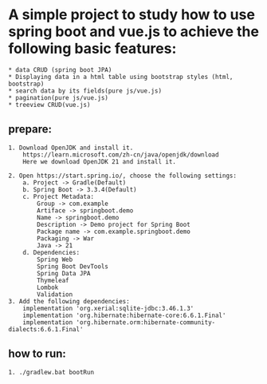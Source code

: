# A simple project to study how to use spring boot and vue.js to achieve the following basic features:
    * data CRUD (spring boot JPA)
    * Displaying data in a html table using bootstrap styles (html, bootstrap)
    * search data by its fields(pure js/vue.js)
    * pagination(pure js/vue.js)
    * treeview CRUD(vue.js)

## prepare:
    1. Download OpenJDK and install it.
        https://learn.microsoft.com/zh-cn/java/openjdk/download
        Here we download OpenJDK 21 and install it.
    
    2. Open https://start.spring.io/, choose the following settings:
        a. Project -> Gradle(Default)
        b. Spring Boot -> 3.3.4(Default)
        c. Project Metadata:
            Group -> com.example
            Artiface -> springboot.demo
            Name -> springboot.demo
            Description -> Demo project for Spring Boot
            Package name -> com.example.springboot.demo
            Packaging -> War
            Java -> 21
        d. Dependencies:
            Spring Web
            Spring Boot DevTools
            Spring Data JPA
            Thymeleaf
            Lombok
            Validation
    3. Add the following dependencies:
        implementation 'org.xerial:sqlite-jdbc:3.46.1.3'
	    implementation 'org.hibernate:hibernate-core:6.6.1.Final'
	    implementation 'org.hibernate.orm:hibernate-community-dialects:6.6.1.Final'
## how to run:
    1. ./gradlew.bat bootRun
